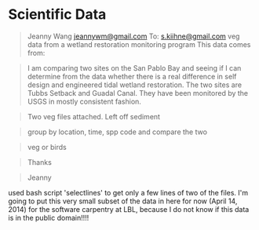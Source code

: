 # Scientific Data

> Jeanny Wang <jeannywm@gmail.com> 
> To: s.kiihne@gmail.com
> veg data from a wetland restoration monitoring program
> This data comes from:

> I am comparing two sites on the San Pablo Bay and seeing if I can determine from the data whether there is a real difference in self design and engineered tidal wetland restoration.  The two sites are Tubbs Setback and Guadal Canal.  They have been monitored by the USGS in mostly consistent fashion.

> Two veg files attached.  Left off sediment

> group by location, time, spp code and compare the two

> veg or birds

> Thanks

> Jeanny

used bash script 'selectlines' to get only a few lines of two of the files. I'm going to put this very small subset of the data in here for now (April 14, 2014) for the software carpentry at LBL, because I do not know if this data is in the public domain!!!!
